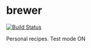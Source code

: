 brewer
======
[![Build Status](https://travis-ci.org/saketkc/brewer.svg?branch=libmagic)](https://travis-ci.org/saketkc/brewer)

Personal recipes.
Test mode ON

